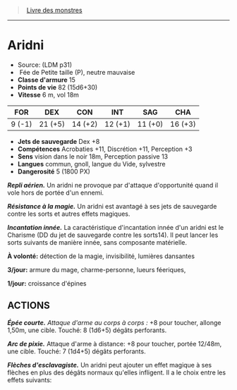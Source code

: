 ﻿> [Livre des monstres](tome_of_beasts.md)

---

# Aridni

- Source: (LDM p31)
-  Fée de Petite taille (P), neutre mauvaise
- **Classe d'armure** 15
- **Points de vie** 82 (15d6+30)
- **Vitesse** 6 m, vol 18m

|FOR|DEX|CON|INT|SAG|CHA|
|---|---|---|---|---|---|
|9 (-1)|21 (+5)|14 (+2)|12 (+1)|11 (+0)|16 (+3)|

- **Jets de sauvegarde** Dex +8
- **Compétences** Acrobaties +11, Discrétion +11, Perception +3
- **Sens** vision dans le noir 18m, Perception passive 13
- **Langues** commun, gnoll, langue du Vide, sylvestre
- **Dangerosité** 5 (1800 PX)

**_Repli aérien._** Un aridni ne provoque par d'attaque d'opportunité quand il vole hors de portée d'un ennemi.

**_Résistance à la magie._** Un aridni est avantagé à ses jets de sauvegarde contre les sorts et autres effets magiques.

**_Incantation innée._** La caractéristique d'incantation innée d'un aridni est le Charisme (DD du jet de sauvegarde contre les sorts14). Il peut lancer les sorts suivants de manière innée, sans composante matérielle.

**À volonté:** détection de la magie, invisibilité, lumières dansantes

**3/jour:** armure du mage, charme-personne, lueurs féeriques,

**1/jour:** croissance d'épines

## ACTIONS

**_Épée courte._** _Attaque d'arme au corps à corps :_ +8 pour toucher, allonge 1,50m, une cible. Touché: 8 (1d6+5) dégâts perforants.

**_Arc de pixie._** Attaque d'arme à distance: +8 pour toucher, portée 12/48m, une cible. Touché: 7 (1d4+5) dégâts perforants.

**_Flèches d'esclavagiste._** Un aridni peut ajouter un effet magique à ses flèches en plus des dégâts normaux qu'elles infligent. Il a le choix entre les effets suivants:

